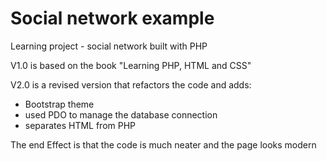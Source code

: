 # Social network example
Learning project - social network built with PHP

V1.0 is based on the book "Learning PHP, HTML and CSS"

V2.0 is a revised version that refactors the code and adds:

- Bootstrap theme
- used PDO to manage the database connection
- separates HTML from PHP

The end Effect is that the code is much neater and the page looks modern
